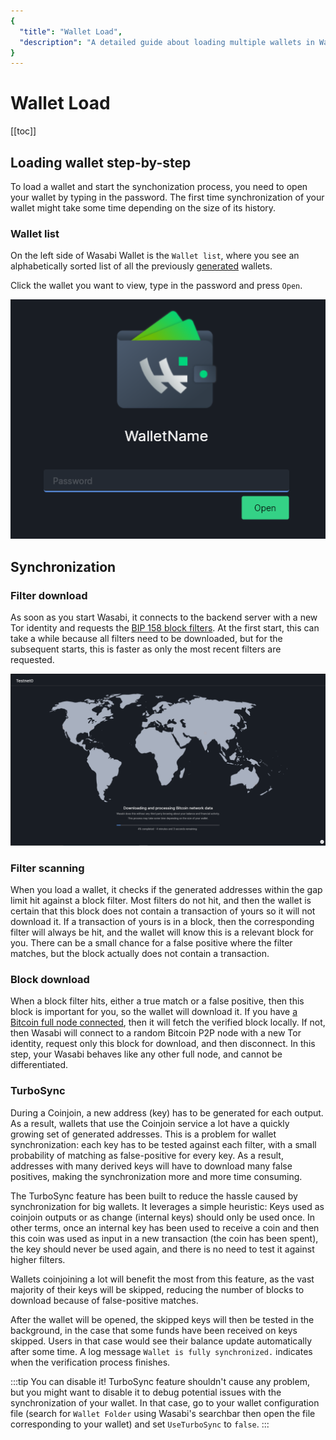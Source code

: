 ```yaml
---
{
  "title": "Wallet Load",
  "description": "A detailed guide about loading multiple wallets in Wasabi. This is the Wasabi documentation, an archive of knowledge about the open-source, non-custodial and privacy-focused Bitcoin wallet for desktop."
}
---
```


# Wallet Load

[[toc]]

## Loading wallet step-by-step

To load a wallet and start the synchonization process, you need to open your wallet by typing in the password.
The first time synchronization of your wallet might take some time depending on the size of its history.

### Wallet list

On the left side of Wasabi Wallet is the `Wallet list`, where you see an alphabetically sorted list of all the previously [generated](/using-wasabi/WalletGeneration.md) wallets.

Click the wallet you want to view, type in the password and press `Open`.

![Type your password to open the wallet](/WalletOpen.png "Type your password to open the wallet")

## Synchronization

### Filter download

As soon as you start Wasabi, it connects to the backend server with a new Tor identity and requests the [BIP 158 block filters](https://github.com/bitcoin/bips/blob/master/bip-0158.mediawiki).
At the first start, this can take a while because all filters need to be downloaded, but for the subsequent starts, this is faster as only the most recent filters are requested.

![Wallet is synchronizing itself with the Bitcoin network](/WalletSynchronizing.png "Wallet is synchronizing itself with the Bitcoin network")

### Filter scanning

When you load a wallet, it checks if the generated addresses within the gap limit hit against a block filter.
Most filters do not hit, and then the wallet is certain that this block does not contain a transaction of yours so it will not download it.
If a transaction of yours is in a block, then the corresponding filter will always be hit, and the wallet will know this is a relevant block for you.
There can be a small chance for a false positive where the filter matches, but the block actually does not contain a transaction.

### Block download

When a block filter hits, either a true match or a false positive, then this block is important for you, so the wallet will download it.
If you have [a Bitcoin full node connected](/using-wasabi/BitcoinFullNode.md), then it will fetch the verified block locally.
If not, then Wasabi will connect to a random Bitcoin P2P node with a new Tor identity, request only this block for download, and then disconnect.
In this step, your Wasabi behaves like any other full node, and cannot be differentiated.

### TurboSync

During a Coinjoin, a new address (key) has to be generated for each output.
As a result, wallets that use the Coinjoin service a lot have a quickly growing set of generated addresses.
This is a problem for wallet synchronization: each key has to be tested against each filter, with a small probability of matching as false-positive for every key.
As a result, addresses with many derived keys will have to download many false positives, making the synchronization more and more time consuming. 

The TurboSync feature has been built to reduce the hassle caused by synchronization for big wallets.
It leverages a simple heuristic: Keys used as coinjoin outputs or as change (internal keys) should only be used once.
In other terms, once an internal key has been used to receive a coin and then this coin was used as input in a new transaction (the coin has been spent), the key should never be used again, and there is no need to test it against higher filters. 

Wallets coinjoining a lot will benefit the most from this feature, as the vast majority of their keys will be skipped, reducing the number of blocks to download because of false-positive matches.

After the wallet will be opened, the skipped keys will then be tested in the background, in the case that some funds have been received on keys skipped.
Users in that case would see their balance update automatically after some time.
A log message `Wallet is fully synchronized.` indicates when the verification process finishes.

:::tip You can disable it!
TurboSync feature shouldn't cause any problem, but you might want to disable it to debug potential issues with the synchronization of your wallet.
In that case, go to your wallet configuration file (search for `Wallet Folder` using Wasabi's searchbar then open the file corresponding to your wallet) and set `UseTurboSync` to `false`.
:::